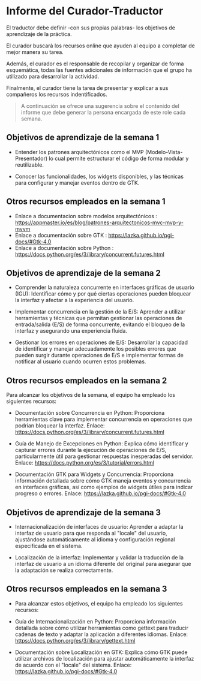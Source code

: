 # Informe del Curador-Traductor

  El traductor debe definir -con sus propias palabras- los objetivos
  de aprendizaje de la práctica.

  El curador buscará los recursos online que ayuden al equipo a
  completar de mejor manera su tarea.
  
  Además, el curador es el responsable de recopilar y organizar de
  forma esquemática, todas las fuentes adicionales de información que
  el grupo ha utilizado para desarrollar la actividad.

  Finalmente, el curador tiene la tarea de presentar y explicar a sus
  compañeros los recursos indentificados.

  > A continuación se ofrece una sugerencia sobre el contenido del
  > informe que debe generar la persona encargada de este role cada
  > semana.

  

## Objetivos de aprendizaje de la semana 1

  - Entender los patrones arquitectónicos como el MVP (Modelo-Vista-Presentador) lo cual permite estructurar el código de forma modular y reutilizable.

  - Conocer las funcionalidades, los widgets disponibles, y las técnicas para configurar y manejar eventos dentro de GTK.
	
## Otros recursos empleados en la semana 1
  - Enlace a documentacion sobre modelos arquitectónicos : https://appmaster.io/es/blog/patrones-arquitectonicos-mvc-mvp-y-mvvm
  - Enlace a documentación sobre GTK : https://lazka.github.io/pgi-docs/#Gtk-4.0
  - Enlace a documentación sobre Python : https://docs.python.org/es/3/library/concurrent.futures.html 



## Objetivos de aprendizaje de la semana 2

  - Comprender la naturaleza concurrente en interfaces gráficas de usuario (IGU): Identificar cómo y por qué ciertas operaciones pueden bloquear la interfaz y afectar a la experiencia del usuario.

  - Implementar concurrencia en la gestión de la E/S: Aprender a utilizar herramientas y técnicas que permitan gestionar las operaciones de entrada/salida (E/S) de forma concurrente, evitando el bloqueo de la interfaz y asegurando una experiencia fluida.

  - Gestionar los errores en operaciones de E/S: Desarrollar la capacidad de identificar y manejar adecuadamente los posibles errores que pueden surgir durante operaciones de E/S  e implementar formas de notificar al usuario cuando ocurren estos problemas.

## Otros recursos empleados en la semana 2

Para alcanzar los objetivos de la semana, el equipo ha empleado los siguientes recursos:

  - Documentación sobre Concurrencia en Python: Proporciona herramientas clave para implementar concurrencia en operaciones que podrían bloquear la interfaz.
    Enlace: https://docs.python.org/es/3/library/concurrent.futures.html

  - Guía de Manejo de Excepciones en Python: Explica cómo identificar y capturar errores durante la ejecución de operaciones de E/S, particularmente útil para gestionar respuestas inesperadas del servidor.
    Enlace: https://docs.python.org/es/3/tutorial/errors.html

  - Documentación GTK para Widgets y Concurrencia: Proporciona información detallada sobre cómo GTK maneja eventos y concurrencia en interfaces gráficas, así como ejemplos de widgets útiles para indicar progreso o errores.
    Enlace: https://lazka.github.io/pgi-docs/#Gtk-4.0


## Objetivos de aprendizaje de la semana 3
  - Internacionalización de interfaces de usuario: Aprender a adaptar la interfaz de usuario para que responda al "locale" del usuario, ajustándose automáticamente al idioma y configuración regional especificada en el sistema.

  - Localización de la interfaz: Implementar y validar la traducción de la interfaz de usuario a un idioma diferente del original para asegurar que la adaptación se realiza correctamente.

## Otros recursos empleados en la semana 3
  - Para alcanzar estos objetivos, el equipo ha empleado los siguientes recursos:

  - Guía de Internacionalización en Python: Proporciona información detallada sobre cómo utilizar herramientas como gettext para traducir cadenas de texto y adaptar la aplicación a diferentes idiomas. Enlace: https://docs.python.org/es/3/library/gettext.html

  - Documentación sobre Localización en GTK: Explica cómo GTK puede utilizar archivos de localización para ajustar automáticamente la interfaz de acuerdo con el "locale" del sistema. Enlace: https://lazka.github.io/pgi-docs/#Gtk-4.0
